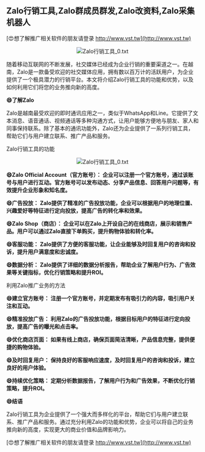 ## **Zalo行销工具,Zalo群成员群发,Zalo改资料,Zalo采集机器人**

[😍想了解推广相关软件的朋友请登录 http://www.vst.tw](http://www.vst.tw)

 <center><img src="https://vst.tw/MP4/tuiguang/png/6.png" alt="Zalo行销工具_0.txt"></center>

随着移动互联网的不断发展，社交媒体已经成为企业行销的重要渠道之一。在越南，Zalo是一款备受欢迎的社交媒体应用，拥有数以百万计的活跃用户，为企业提供了一个极具潜力的行销平台。本文将介绍Zalo行销工具的功能和优势，以及如何利用它们将您的业务推向新的高度。

**😄了解Zalo**

Zalo是越南最受欢迎的即时通讯应用之一，类似于WhatsApp和Line。它提供了文本消息、语音通话、视频通话等多种沟通方式，让用户能够方便地与朋友、家人和同事保持联系。除了基本的通讯功能外，Zalo还为企业提供了一系列行销工具，帮助它们与用户建立联系、推广产品和服务。

Zalo行销工具的功能

 <center><img src="https://vst.tw/MP4/tuiguang/png/5.png" alt="Zalo行销工具_0.txt"></center>

**😄Zalo Official Account（官方账号）： 企业可以注册一个官方账号，通过该账号与用户进行互动。官方账号可以发布动态、分享产品信息、回答用户问题等，有效提升企业形象和知名度。**

**😄广告投放： Zalo提供了精准的广告投放功能，企业可以根据用户的地理位置、兴趣爱好等特征进行定向投放，提高广告的转化率和效果。**

**😄Zalo Shop（商店）： 企业可以在Zalo上开设自己的在线商店，展示和销售产品。用户可以通过Zalo直接下单购买，提升购物体验和转化率。**

**😄客服功能： Zalo提供了方便的客服功能，让企业能够及时回复用户的咨询和投诉，提升用户满意度和忠诚度。**

**😄数据分析： Zalo提供了详细的数据分析报告，帮助企业了解用户行为、广告效果等关键指标，优化行销策略和提升ROI。**

利用Zalo推广业务的方法

**😄建立官方账号： 注册一个官方账号，并定期发布有吸引力的内容，吸引用户关注和互动。**

**😄精准投放广告： 利用Zalo的广告投放功能，根据目标用户的特征进行定向投放，提高广告的曝光和点击率。**

**😄优化商店页面： 如果有线上商店，确保页面简洁清晰，产品信息完整，提供便捷的购物体验。**

**😄及时回复用户： 保持良好的客服响应速度，及时回复用户的咨询和投诉，建立良好的用户体验。**

**😄持续优化策略： 定期分析数据报告，了解用户行为和广告效果，不断优化行销策略，提升ROI。**

**😄结语**

Zalo行销工具为企业提供了一个强大而多样化的平台，帮助它们与用户建立联系、推广产品和服务。通过充分利用Zalo的功能和优势，企业可以将自己的业务推向新的高度，实现更大的商业价值和品牌影响力。

[😍想了解推广相关软件的朋友请登录 http://www.vst.tw](http://www.vst.tw)



